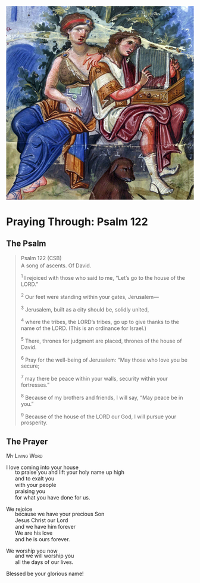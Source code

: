 <img class="intro-right" src="art-paris-psalter.jpg">

<style>
  li {list-style-type: none;}
  p + ul {
    margin-top: -18px;
}
</style>

# Praying Through: Psalm 122

## The Psalm

>Psalm 122 (CSB)  
><sup></sup> A song of ascents. Of David. 
>
><sup>1</sup> I rejoiced with those who said to me, “Let’s go to the house of the LORD.” 
>
><sup>2</sup> Our feet were standing within your gates, Jerusalem— 
>
><sup>3</sup> Jerusalem, built as a city should be, solidly united, 
>
><sup>4</sup> where the tribes, the LORD’s tribes, go up to give thanks to the name of the LORD. (This is an ordinance for Israel.) 
>
><sup>5</sup> There, thrones for judgment are placed, thrones of the house of David. 
>
><sup>6</sup> Pray for the well-being of Jerusalem: “May those who love you be secure; 
>
><sup>7</sup> may there be peace within your walls, security within your fortresses.” 
>
><sup>8</sup> Because of my brothers and friends, I will say, “May peace be in you.” 
>
><sup>9</sup> Because of the house of the LORD our God, I will pursue your prosperity.

## The Prayer

<div style="font-variant: small-caps;">
My Living Word
</div>

I love coming into your house
* to praise you and lift your holy name up high
* and to exalt you
* with your people
* praising you
* for what you have done for us.

We rejoice
* because we have your precious Son
* Jesus Christ our Lord
* and we have him forever
* We are his love
* and he is ours forever.

We worship you now
* and we will worship you
* all the days of our lives.

Blessed be your glorious name!
